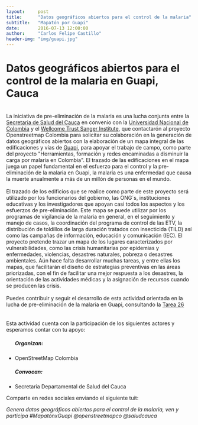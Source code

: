 ```yaml
---
layout:     post
title:      "Datos geográficos abiertos para el control de la malaria"
subtitle:   "Mapatón por Guapi"
date:       2016-07-13 12:00:00
author:     "Carlos Felipe Castillo"
header-img: "img/guapi.jpg"
---
```

<h1>Datos geográficos abiertos para el control de la malaria en Guapi, Cauca</h1>
<br>
La iniciativa de pre-eliminación de la malaria es una lucha conjunta entre la <a href="http://saludcauca.gov.co/">Secretaria de Salud del Cauca</a> en convenio con la <a href="http://unal.edu.co/">Universidad Nacional de Colombia</a> y el <a href="http://www.sanger.ac.uk/">Wellcome Trust Sanger Institute</a>, que contactarón al proyecto Openstreetmap Colombia para solicitar su colaboración en la generación de datos geográficos abiertos con la elaboración de un mapa integral de las edificaciones y vías de <a href="http://www.openstreetmap.org/#map=16/2.5718/-77.8900">Guapi</a>, para apoyar el trabajo de campo, como parte del proyecto "Herramientas, formación y redes encaminadas a disminuir la carga por malaria en Colombia". El trazado de las edificaciones en el mapa juega un papel fundamental en el esfuerzo para el control y la pre-eliminación de la malaria en Guapi, la malaria es una enfermedad que causa la muerte anualmente a más de un millón de personas en el mundo.
<br>
<br>
El trazado de los edificios que se realice como parte de este proyecto será utilizado por los funcionarios del gobierno, las ONG´s, instituciones educativas y los investigadores que apoyan casi todos los aspectos y los esfuerzos de pre-eliminación. Este mapa se puede utilizar por los programas de vigilancia de la malaria en general, en el seguimiento y manejo de casos, la coordinación del programa de control de las ETV, la distribución de toldillos de larga duración tratados con insecticida (TILD) así como las campañas de información, educación y comunicación (IEC). El proyecto pretende trazar un mapa de los lugares caracterizados por vulnerabilidades, como las crisis humanitarias por epidemias y enfermedades, violencias, desastres naturales, pobreza o desastres ambientales. Aún hace falta desarrollar muchas tareas, y entre ellas los mapas, que facilitarán el diseño de estrategias preventivas en las áreas priorizadas, con el fin de facilitar una mejor respuesta a los desastres, la orientación de las actividades médicas y la asignación de recursos cuando se producen las crisis. 
<br>
<br>
Puedes contribuir y seguir el desarrollo de esta actividad orientada en la lucha de pre-eliminación de la malaria en Guapi, consultando la <a href="http://tareas.openstreetmap.co/project/26">Tarea 26</a>
<br>
<br>
<br>
Esta actividad cuenta con la participación de los siguientes actores y esperamos contar con tu apoyo:
<ul>
	<h5>Organizan:</h5>
	<li>OpenStreetMap Colombia</li>
	<h5>Convocan:</h5>
	<li>Secretaria Departamental de Salud del Cauca</li>
</ul>
<p>Comparte en redes sociales enviando el siguiente tuit:</p>
<em>Genera datos geográficos abiertos para el control de la malaria, ven y participa #MapatónxGuapi @openstreetmapco @saludcauca</em>
